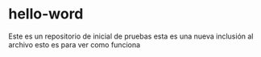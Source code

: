 # hello-word
Este es un repositorio de inicial de pruebas
esta es una nueva inclusión al archivo
esto es para ver como funciona
